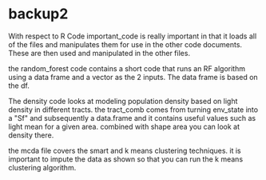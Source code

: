 # backup2
With respect to R Code
important_code is really important in that it loads all of the files and manipulates them for use in the other code documents. These are then used and manipulated in the other files.


the random_forest code contains a short code that runs an RF algorithm using a data frame and a vector as the 2 inputs. The data frame is based on the df.

The density code looks at modeling population density based on light density in different tracts. the tract_comb comes from turning env_state into a "Sf" and subsequently a data.frame and it contains useful values such as light mean for a given area. combined with shape area you can look at density there.

the mcda file covers the smart and k means clustering techniques. it is important to impute the data as shown so that you can run the k means clustering algorithm.



